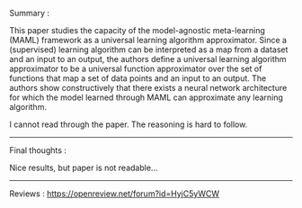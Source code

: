 
Summary :

This paper studies the capacity of the model-agnostic meta-learning (MAML) framework as a universal learning algorithm approximator. Since a (supervised) learning algorithm can be interpreted as a map from a dataset and an input to an output, the authors define a universal learning algorithm approximator to be a universal function approximator over the set of functions that map a set of data points and an  input to an output. The authors show constructively that there exists a neural network architecture for which the model learned through MAML can approximate any learning algorithm. 

I cannot read through the paper. The reasoning is hard to follow.

-----------------

Final thoughts : 

Nice results, but paper is not readable...

-----------------


Reviews : https://openreview.net/forum?id=HyjC5yWCW
